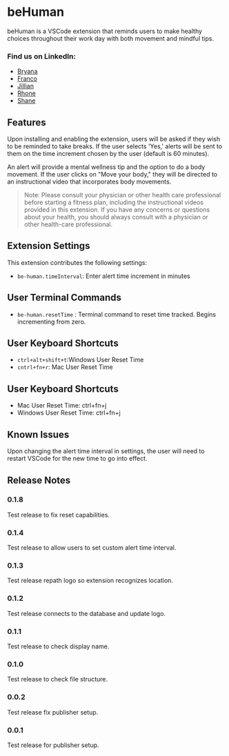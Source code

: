 # beHuman

beHuman is a VSCode extension that reminds users to make healthy choices throughout their work day with both movement and mindful tips.

### Find us on LinkedIn:
- [Bryana](https://www.linkedin.com/in/bryanakitchen)
- [Franco](https://www.linkedin.com/in/francoortega)
- [Jillian](https://www.linkedin.com/in/jillianlgibson/)
- [Rhone](https://www.linkedin.com/in/rhonelachner/)
- [Shane](https://www.linkedin.com/in/shaneupchurch/)

## Features

Upon installing and enabling the extension, users will be asked if they wish to be reminded to take breaks. If the user selects 'Yes,' alerts will be sent to them on the time increment chosen by the user (default is 60 minutes). 

An alert will provide a mental wellness tip and the option to do a body movement.  If the user clicks on "Move your body," they will be directed to an instructional video that incorporates body movements.

>Note: Please consult your physician or other health care professional before starting a fitness plan, including the instructional videos provided in this extension. If you have any concerns or questions about your health, you should always consult with a physician or other health-care professional.

## Extension Settings

This extension contributes the following settings:
* `be-human.timeInterval`: Enter alert time increment in minutes

## User Terminal Commands

* `be-human.resetTime` : Terminal command to reset time tracked. Begins incrementing from zero. 

## User Keyboard Shortcuts

* `ctrl+alt+shift+t`:Windows User Reset Time
* `cntrl+fn+r`: Mac User Reset Time


## User Keyboard Shortcuts

* Mac User Reset Time: ctrl+fn+j
* Windows User Reset Time: ctrl+fn+j

## Known Issues

Upon changing the alert time interval in settings, the user will need to restart VSCode for the new time to go into effect.

## Release Notes

### 0.1.8
Test release to fix reset capabilities.

### 0.1.4
Test release to allow users to set custom alert time interval.

### 0.1.3
Test release repath logo so extension recognizes location.

### 0.1.2
Test release connects to the database and update logo.

### 0.1.1
Test release to check display name.

### 0.1.0
Test release to check file structure.

### 0.0.2
Test release fix publisher setup.

### 0.0.1
Test release for publisher setup.


